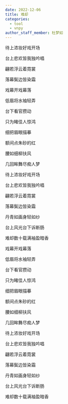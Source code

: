 ```yaml
---
date: 2022-12-06
title: 难却
categories:
  - tool
  - vnpy
author_staff_member: 杜梦如
---
```


待上浓妆好戏开场

台上悲欢皆我独吟唱

翩若浮云着霓裳

落幕鬓边皆染霜

戏幕开戏幕落

低眉将水袖轻弄

台下看官攒动

只为睹佳人惊鸿

细把眉眼描摹

额间点朱砂的红

腰如细柳扶风

几回眸舞尽痴人梦

待上浓妆好戏开场

台上悲欢皆我独吟唱

翩若浮云着霓裳

落幕鬓边皆染霜

丹青如画身轻如纱

台上风光台下诉断肠

难却数十载满袖盈暗香

戏幕开戏幕落

低眉将水袖轻弄

台下看官攒动

只为睹佳人惊鸿

细把眉眼描摹

额间点朱砂的红

腰如细柳扶风

几回眸舞尽痴人梦

待上浓妆好戏开场

台上悲欢皆我独吟唱

翩若浮云着霓裳

落幕鬓边皆染霜

丹青如画身轻如纱

台上风光台下诉断肠

难却数十载满袖盈暗香



<script src="https://giscus.app/client.js"
        data-repo="dumengru/dumengru.github.io"
        data-repo-id="R_kgDOIj5srQ"
        data-category="General"
        data-category-id="DIC_kwDOIj5src4CS83P"
        data-mapping="og:title"
        data-strict="1"
        data-reactions-enabled="1"
        data-emit-metadata="1"
        data-input-position="top"
        data-theme="preferred_color_scheme"
        data-lang="zh-CN"
        data-loading="lazy"
        crossorigin="anonymous"
        async>
</script>